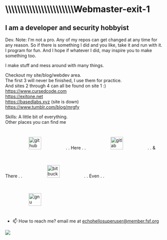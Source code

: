 <h1>\\\\\\\\\\\\\\\\\\\\\\\Webmaster-exit-1</h1>

<h2>I am a developer and security hobbyist</h2>

Dev. Note: I'm not a pro. Any of my repos can get changed at any time for any reason. So if there is something I did and you like, take it and run with it. I program for fun. And I hope if whatever I did, may inspire you to make something too.

I make stuff and mess around with many things.

Checkout my site/blog/webdev area. <br>
The first 3 will never be finished, I use them for practice. <br>
And sites 2 through 4 can all be found on site 1 :) <br>
https://www.cursedcode.com <br>
https://exitone.net <br>
https://basedlabs.xyz (site is down) <br>
https://www.tumblr.com/blog/mrgfy


Skills: A little bit of everything.<br>
Other places you can find me
              
[<img src="https://www.sferalabs.cc/wp-content/uploads/github-logo-white-300x199.png" style="padding: 25px 75px;" alt="github" height="40">](https://github.com/webmaster-exit-1) . . Here . . [<img src="https://about.gitlab.com/images/press/logo/svg/gitlab-logo-200.svg" style="padding: 25px 75px;" alt="gitlab" height="40">](https://gitlab.com/BasedLabs) . . & There . . [<img src="https://poeditor.com/blog/wp-content/uploads/2014/06/bitbucket-logo.png" style="padding: 25px 75px;" alt="bitbucket" height="40">](https://bitbucket.org/mrgfy1337/) . . Even . . [<img src="http://static.fsf.org/nosvn/stickers/fsf.svg" style="padding: 25px 75px;" alt="gnu" height="40">](https://www.fsf.org)

* 📫 How to reach me? email me at echohellosuperuser@member.fsf.org
    
<img src="https://static.fsf.org/nosvn/associate/crm/1075729.png"> 

<!---
webmaster-exit-1/webmaster-exit-1 is a ✨ special ✨ repository because its `README.md` (this file) appears on your GitHub profile.
You can click the Preview link to take a look at your changes.
--->
